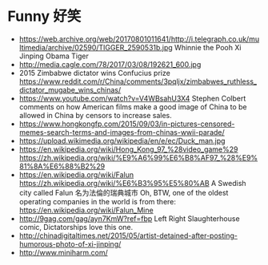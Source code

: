 # Funny 好笑

- <https://web.archive.org/web/20170801011641/http://i.telegraph.co.uk/multimedia/archive/02590/TIGGER_2590531b.jpg> Whinnie the Pooh Xi Jinping Obama Tiger
- <http://media.cagle.com/78/2017/03/08/192621_600.jpg>
- 2015 Zimbabwe dictator wins Confucius prize <https://www.reddit.com/r/China/comments/3pqljx/zimbabwes_ruthless_dictator_mugabe_wins_chinas/>
- <https://www.youtube.com/watch?v=V4WBsahU3X4> Stephen Colbert comments on how American films make a good image of China to be allowed in China by censors to increase sales.
- <https://www.hongkongfp.com/2015/09/03/in-pictures-censored-memes-search-terms-and-images-from-chinas-wwii-parade/>
- <https://upload.wikimedia.org/wikipedia/en/e/ec/Duck_man.jpg>
- <https://en.wikipedia.org/wiki/Hong_Kong_97_%28video_game%29> <https://zh.wikipedia.org/wiki/%E9%A6%99%E6%B8%AF97_%28%E9%81%8A%E6%88%B2%29>
- <https://en.wikipedia.org/wiki/Falun> <https://zh.wikipedia.org/wiki/%E6%B3%95%E5%80%AB> A Swedish city called Falun 名为法倫的瑞典城市 Oh, BTW, one of the oldest operating companies in the world is from there: <https://en.wikipedia.org/wiki/Falun_Mine>
- <http://9gag.com/gag/ayn7KmW?ref=fbp> Left Right Slaughterhouse comic, Dictatorships love this one.
- <http://chinadigitaltimes.net/2015/05/artist-detained-after-posting-humorous-photo-of-xi-jinping/>
- <http://www.miniharm.com/>
